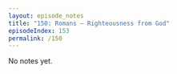 ```yaml
---
layout: episode_notes
title: "150: Romans — Righteousness from God"
episodeIndex: 153
permalink: /150
---
```

No notes yet.
